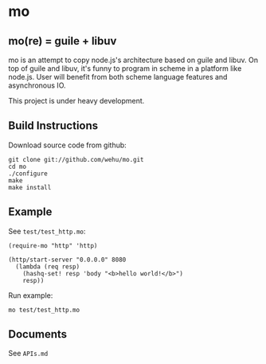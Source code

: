 # mo

## mo(re) = guile + libuv

mo is an attempt to copy node.js's architecture based on guile and libuv.
On top of guile and libuv, it's funny to program in scheme in a platform like node.js.
User will benefit from both scheme language features and asynchronous IO.

This project is under heavy development.

## Build Instructions

Download source code from github:

	git clone git://github.com/wehu/mo.git
	cd mo
	./configure
	make
	make install

## Example

See `test/test_http.mo`:

	(require-mo "http" 'http)
	
	(http/start-server "0.0.0.0" 8080
	  (lambda (req resp)
	    (hashq-set! resp 'body "<b>hello world!</b>")
	    resp))

Run example:

	mo test/test_http.mo

## Documents

See `APIs.md`

